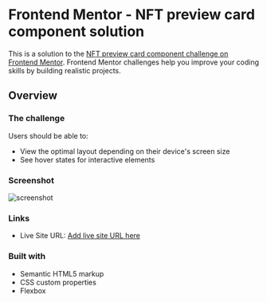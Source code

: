# Frontend Mentor - NFT preview card component solution

This is a solution to the [NFT preview card component challenge on Frontend Mentor](https://www.frontendmentor.io/challenges/nft-preview-card-component-SbdUL_w0U). Frontend Mentor challenges help you improve your coding skills by building realistic projects. 

## Overview

### The challenge

Users should be able to:

- View the optimal layout depending on their device's screen size
- See hover states for interactive elements

### Screenshot

![screenshot](./images/screenshot.PNG)


### Links

- Live Site URL: [Add live site URL here](https://your-live-site-url.com)


### Built with

- Semantic HTML5 markup
- CSS custom properties
- Flexbox
